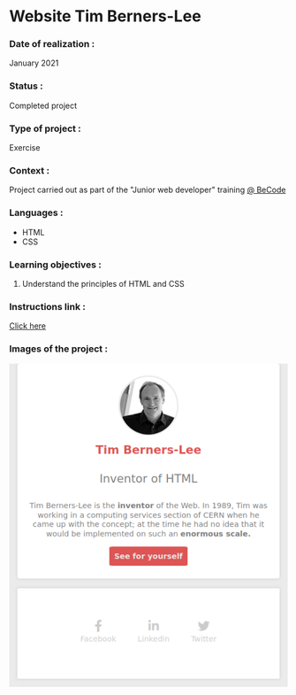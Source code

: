 # Website Tim Berners-Lee

### Date of realization :
January 2021

### Status :
Completed project

### Type of project :
Exercise

### Context :
Project carried out as part of the "Junior web developer" training [@ BeCode](https://becode.org/)

### Languages :
* HTML
* CSS

### Learning objectives :
1. Understand the principles of HTML and CSS

### Instructions link :
[Click here](https://github.com/becodeorg/LIE-Jepsen-4.27/blob/master/01-the-field/04-html-css/01-fundamentals/06-tim-berners-lee.md)

### Images of the project :

![Screenshot of the project](Screenshot.png)
